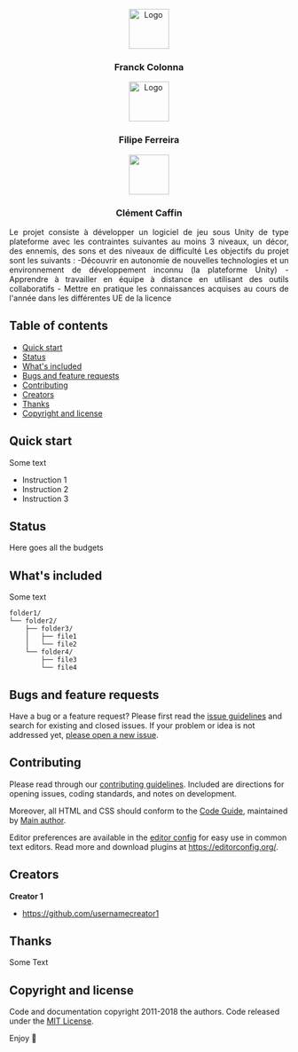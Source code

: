 <p align="center">
  <a href="https://franckcolonna.com/">
    <img src="https://via.placeholder.com/72" alt="Logo" width=72 height=72>
  </a>

  <h3 align="center">Franck Colonna</h3>
  <p align="center">
  <a href="https://franckcolonna.com/">
    <img src="https://via.placeholder.com/72" alt="Logo" width=72 height=72>
  </a>

  <h3 align="center">Filipe Ferreira</h3>
  <p align="center">
  <a href="https://github.com/vodkatypique">
    <img src="https://zupimages.net/up/20/16/3k45.png" width=72 height=72>
  </a>

  <h3 align="center">Clément Caffin</h3>

  <p align="justify">
    Le projet consiste à développer un logiciel de jeu sous Unity de type plateforme avec les
    contraintes suivantes au moins 3 niveaux, un décor, des ennemis, des sons et des niveaux de
    difficulté
    Les objectifs du projet sont les suivants :
    -Découvrir en autonomie de nouvelles technologies et un environnement de
    développement inconnu (la plateforme Unity)
    - Apprendre à travailler en équipe à distance en utilisant des outils collaboratifs
    - Mettre en pratique les connaissances acquises au cours de l'année dans les différentes
UE de la licence
  </p>
</p>


## Table of contents

- [Quick start](#quick-start)
- [Status](#status)
- [What's included](#whats-included)
- [Bugs and feature requests](#bugs-and-feature-requests)
- [Contributing](#contributing)
- [Creators](#creators)
- [Thanks](#thanks)
- [Copyright and license](#copyright-and-license)


## Quick start

Some text

- Instruction 1
- Instruction 2
- Instruction 3

## Status

Here goes all the budgets

## What's included

Some text

```text
folder1/
└── folder2/
    ├── folder3/
    │   ├── file1
    │   └── file2
    └── folder4/
        ├── file3
        └── file4
```

## Bugs and feature requests

Have a bug or a feature request? Please first read the [issue guidelines](https://reponame/blob/master/CONTRIBUTING.md) and search for existing and closed issues. If your problem or idea is not addressed yet, [please open a new issue](https://reponame/issues/new).

## Contributing

Please read through our [contributing guidelines](https://reponame/blob/master/CONTRIBUTING.md). Included are directions for opening issues, coding standards, and notes on development.

Moreover, all HTML and CSS should conform to the [Code Guide](https://github.com/mdo/code-guide), maintained by [Main author](https://github.com/usernamemainauthor).

Editor preferences are available in the [editor config](https://reponame/blob/master/.editorconfig) for easy use in common text editors. Read more and download plugins at <https://editorconfig.org/>.

## Creators

**Creator 1**

- <https://github.com/usernamecreator1>

## Thanks

Some Text

## Copyright and license

Code and documentation copyright 2011-2018 the authors. Code released under the [MIT License](https://reponame/blob/master/LICENSE).

Enjoy :metal:
